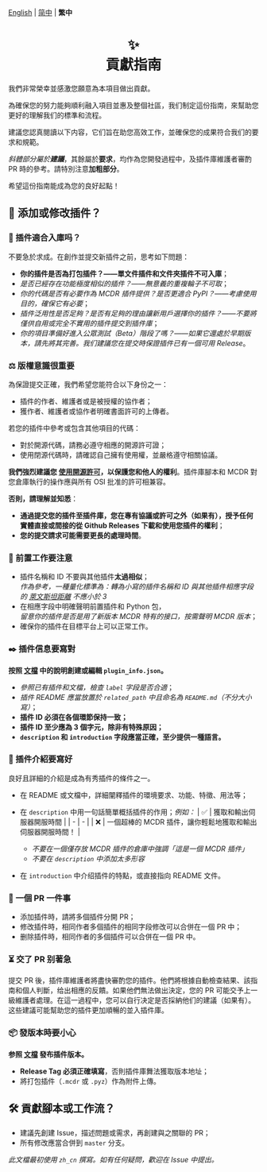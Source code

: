 [English](CONTRIBUTING.md) | [简中](CONTRIBUTING_zh_cn.md) | **繁中**

<div align="center">
<h1>✨<br/>貢獻指南</h1>
</div>

我們非常榮幸並感激您願意為本項目做出貢獻。

為確保您的努力能夠順利融入項目並惠及整個社區，我们制定這份指南，來幫助您更好的理解我们的標準和流程。

建議您認真閱讀以下内容，它们旨在助您高效工作，並確保您的成果符合我们的要求和規範。

_斜體部分屬於**建議**_，其餘屬於**要求**，均作為您開發過程中，及插件庫維護者審酌 PR 時的參考。請特別注意**加粗部分**。

希望這份指南能成為您的良好起點！

## 🔧 添加或修改插件？

### 🤔 插件適合入庫吗？

不要急於求成。在創作並提交新插件之前，思考如下問題：

- **你的插件是否為打包插件？——單文件插件和文件夾插件不可入庫**；
- _是否已經存在功能極度相似的插件？——無意義的重複輪子不可取_；
- _你的代碼是否有必要作為 MCDR 插件提供？是否更適合 PyPI？——考慮使用目的，確保它有必要_；
- _插件泛用性是否足夠？是否有足夠的理由讓新用戶選擇你的插件？——不要將僅供自用或完全不實用的插件提交到插件庫_；
- _你的項目準備好進入公眾測試（Beta）階段了嗎？——如果它還處於早期版本，請先將其完善。我们建議您在提交時保證插件已有一個可用 Release_。

### ⚖️ 版權意識很重要

為保證提交正確，我們希望您能符合以下身份之一：
- 插件的作者、維護者或是被授權的協作者；
- 獲作者、維護者或協作者明確書面許可的上傳者。

若您的插件中參考或包含其他項目的代碼：
- 對於開源代碼，請務必遵守相應的開源許可證；
- 使用閉源代碼時，請確認自己擁有使用權，並嚴格遵守相關協議。

**我們強烈建議您 [使用開源許可](https://docs.github.com/zh/communities/setting-up-your-project-for-healthy-contributions/adding-a-license-to-a-repository)，以保護您和他人的權利**。插件庫腳本和 MCDR 對您倉庫執行的操作應與所有 OSI 批准的許可相兼容。

**否則，請理解並知悉**：
- **通過提交您的插件至插件庫，您在專有協議或許可之外（如果有），授予任何實體直接或間接的從 Github Releases 下載和使用您插件的權利**；
- **您的提交請求可能需要更長的處理時間**。

### 🌟 前置工作要注意

- 插件名稱和 ID 不要與其他插件**太過相似**；  
  _作為參考，一種量化標準為：轉為小寫的插件名稱和 ID 與其他插件相應字段的 [萊文斯坦距離](https://zh.wikipedia.org/wiki/%E8%90%8A%E6%96%87%E6%96%AF%E5%9D%A6%E8%B7%9D%E9%9B%A2) 不應小於 3_
- 在相應字段中明確聲明前置插件和 Python 包，  
  _留意你的插件是否是用了新版本 MCDR 特有的接口，按需聲明 MCDR 版本_；
- 確保你的插件在目標平台上可以正常工作。

### ✒️ 插件信息要寫對

**按照 [文檔](https://docs.mcdreforged.com/zh-cn/latest/plugin_dev/plugin_catalogue.html) 中的說明創建或編輯 `plugin_info.json`。**

- _參照已有插件和文檔，檢查 `label` 字段是否合適_；
- _插件 README 應當放置於 `related_path` 中且命名為 `README.md`（不分大小寫）_；
- **插件 ID 必須在各個環節保持一致；**
- **插件 ID 至少應為 3 個字元，除非有特殊原因；**  
- **`description` 和 `introduction` 字段應當正確，至少提供一種語言。**

### 📢 插件介紹要寫好

良好且詳細的介紹是成為有秀插件的條件之一。

- 在 README 或文檔中，詳細闡釋插件的環境要求、功能、特徵、用法等；
- 在 `description` 中用一句話簡單概括插件的作用；_例如：_
  | ✅ | 獲取和輸出伺服器開服時間 |
  | - | - |
  | ❌ | 一個超棒的 MCDR 插件，讓你輕鬆地獲取和輸出伺服器開服時間！ |
  - _不要在一個僅存放 MCDR 插件的倉庫中強調「這是一個 MCDR 插件」_
  - _不要在 `description` 中添加太多形容_
  
- 在 `introduction` 中介绍插件的特點，或直接指向 README 文件。

### 🔂 一個 PR 一件事

- 添加插件時，請將多個插件分開 PR；
- 修改插件時，相同作者多個插件的相同字段修改可以合併在一個 PR 中；
- 删除插件時，相同作者的多個插件可以合併在一個 PR 中。

### ⏳ 交了 PR 别著急

提交 PR 後，插件庫維護者將盡快審酌您的插件。他們將根據自動檢查結果、該指南和個人判斷，给出相應的反饋。如果他們無法做出決定，您的 PR 可能交予上一級維護者處理。在這一過程中，您可以自行决定是否採納他们的建議（如果有）。这些建議可能幫助您的插件更加順暢的並入插件庫。

### 📦 發版本時要小心

**参照 [文檔](https://docs.mcdreforged.com/zh-cn/latest/plugin_dev/plugin_catalogue.html#release) 發布插件版本。**

- **Release Tag 必須正確填寫**，否則插件庫舞法獲取版本地址；
- 將打包插件（`.mcdr` 或 `.pyz`）作為附件上傳。

## 🛠️ 貢獻腳本或工作流？

- 建議先創建 Issue，描述問題或需求，再創建與之關聯的 PR；
- 所有修改應當合併到 `master` 分支。

_此文檔最初使用 `zh_cn` 撰寫。如有任何疑問，歡迎在 Issue 中提出。_
